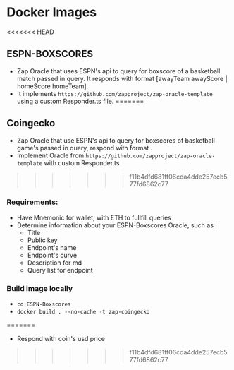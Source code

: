 # Docker Images
<<<<<<< HEAD
## ESPN-BOXSCORES
- Zap Oracle that uses ESPN's api to query for boxscore of a basketball match passed in query. It responds with format [awayTeam awayScore | homeScore homeTeam].
- It implements `https://github.com/zapproject/zap-oracle-template` using a custom Responder.ts file.
=======
## Coingecko
- Zap Oracle that use ESPN's api to query for boxscores of basketball game's passed in query, respond with format .
- Implement Oracle from `https://github.com/zapproject/zap-oracle-template`  with custom Responder.ts
>>>>>>> f11b4dfd681ff06cda4dde257ecb577fd6862c77
### Requirements: 
- Have Mnemonic for wallet, with ETH to fullfill queries
- Determine information about your ESPN-Boxscores Oracle, such as : 
    + Title
    + Public key
    + Endpoint's name
    + Endpoint's curve
    + Description for md
    + Query list for endpoint
    
### Build image locally
- `cd ESPN-Boxscores`
- `docker build . --no-cache -t zap-coingecko`

<!-- ### Optional to push image to dockerhub
- `docker image push zap-coingecko`
### Run image
- To run the container , create a local `Config.json` with following format and information about the Oracle (Mnemonic, publid key, title, Endpoint schema and curve for each...)
```
{
	"title": "Signals",
	"public_key": "",
	"NODE_URL": "wss://kovan.infura.io/ws/v3/{PROJECT_ID}", //KOVAN or MAINNET HERE
	"mnemonic": "",
	"EndpointSchema": {
		"name": "btcprice",
		"curve": [
			2,
			1,
			2,
			100000
		],
		"broker": "",
		"md": "CoinGecko prices oracle",
		"queryList": [
			{
				"query": "<pair>",
				"params": [],
				"dynamic": false,
				"responseType": "[int]"
			}
		]
	}
}
```
- Mount the local config file to the container with following command: 
    + `docker run --mount type=bind,source="$(pwd)"/path_to_local_file/Config.json,target=/zap/zap-oracle-template/Oracle/Config.json zap-coingecko`
### Result :
Container will:  
- Create Oralce and Endpoint if not exists in Zap Registry
- Push information such as description and and query list to ipfs which will be displayed on zap admin site
- Listen to query with format of (`coin_name`) (coin's name has to be in the list of coingecko coins list )
    + Example ("bitcoin")
<<<<<<< HEAD
- Respond with coin's usd price -->
=======
- Respond with coin's usd price
>>>>>>> f11b4dfd681ff06cda4dde257ecb577fd6862c77
